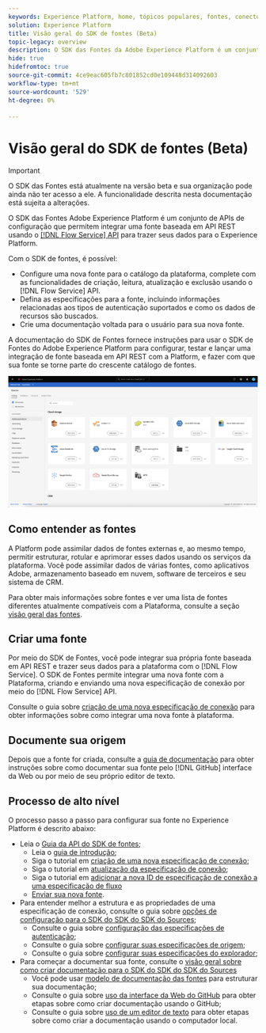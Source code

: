 ```yaml
---
keywords: Experience Platform, home, tópicos populares, fontes, conectores, conectores de origem, sdk de fontes, sdk, SDK
solution: Experience Platform
title: Visão geral do SDK de fontes (Beta)
topic-legacy: overview
description: O SDK das Fontes da Adobe Experience Platform é um conjunto de APIs de configuração que permitem integrar uma fonte baseada na API REST usando a API do Serviço de fluxo para trazer seus dados para o Experience Platform.
hide: true
hidefromtoc: true
source-git-commit: 4ce9eac605fb7c801852cd0e109448d314092603
workflow-type: tm+mt
source-wordcount: '529'
ht-degree: 0%

---
```


# Visão geral do SDK de fontes (Beta)

>[!IMPORTANT]
>
>O SDK das Fontes está atualmente na versão beta e sua organização pode ainda não ter acesso a ele. A funcionalidade descrita nesta documentação está sujeita a alterações.

O SDK das Fontes Adobe Experience Platform é um conjunto de APIs de configuração que permitem integrar uma fonte baseada em API REST usando o [[!DNL Flow Service] API](https://www.adobe.io/experience-platform-apis/references/flow-service/) para trazer seus dados para o Experience Platform.

Com o SDK de fontes, é possível:

* Configure uma nova fonte para o catálogo da plataforma, complete com as funcionalidades de criação, leitura, atualização e exclusão usando o [!DNL Flow Service] API.
* Defina as especificações para a fonte, incluindo informações relacionadas aos tipos de autenticação suportados e como os dados de recursos são buscados.
* Crie uma documentação voltada para o usuário para sua nova fonte.

A documentação do SDK de Fontes fornece instruções para usar o SDK de Fontes do Adobe Experience Platform para configurar, testar e lançar uma integração de fonte baseada em API REST com a Platform, e fazer com que sua fonte se torne parte do crescente catálogo de fontes.

![catálogo](./assets/catalog.png)

## Como entender as fontes

A Platform pode assimilar dados de fontes externas e, ao mesmo tempo, permitir estruturar, rotular e aprimorar esses dados usando os serviços da plataforma. Você pode assimilar dados de várias fontes, como aplicativos Adobe, armazenamento baseado em nuvem, software de terceiros e seu sistema de CRM.

Para obter mais informações sobre fontes e ver uma lista de fontes diferentes atualmente compatíveis com a Plataforma, consulte a seção [visão geral das fontes](../home.md).

## Criar uma fonte

Por meio do SDK de Fontes, você pode integrar sua própria fonte baseada em API REST e trazer seus dados para a plataforma com o [!DNL Flow Service]. O SDK de Fontes permite integrar uma nova fonte com a Plataforma, criando e enviando uma nova especificação de conexão por meio do [!DNL Flow Service] API.

Consulte o guia sobre [criação de uma nova especificação de conexão](./api/overview.md) para obter informações sobre como integrar uma nova fonte à plataforma.

## Documente sua origem

Depois que a fonte for criada, consulte a [guia de documentação](./documentation/overview.md) para obter instruções sobre como documentar sua fonte pelo [!DNL GitHub] interface da Web ou por meio de seu próprio editor de texto.

## Processo de alto nível

O processo passo a passo para configurar sua fonte no Experience Platform é descrito abaixo:

* Leia o [Guia da API do SDK de fontes](./api/overview.md);
   * Leia o [guia de introdução](./api/getting-started.md);
   * Siga o tutorial em [criação de uma nova especificação de conexão](./api/create.md);
   * Siga o tutorial em [atualização da especificação de conexão](./api/update-connection-specs.md);
   * Siga o tutorial em [adicionar a nova ID de especificação de conexão a uma especificação de fluxo](./api/update-flow-specs.md)
   * [Enviar sua nova fonte](./api/submit.md).
* Para entender melhor a estrutura e as propriedades de uma especificação de conexão, consulte o guia sobre [opções de configuração para o SDK do SDK do SDK do Sources](./config/config.md);
   * Consulte o guia sobre [configuração das especificações de autenticação](./config/authspec.md);
   * Consulte o guia sobre [configurar suas especificações de origem](./config/sourcespec.md);
   * Consulte o guia sobre [configurar suas especificações do explorador](./config/explorespec.md);
* Para começar a documentar sua fonte, consulte o [visão geral sobre como criar documentação para o SDK do SDK do SDK do Sources](./documentation/overview.md)
   * Você pode usar [modelo de documentação das fontes](./documentation/template.md) para estruturar sua documentação;
   * Consulte o guia sobre [uso da interface da Web do GitHub](./documentation/github.md) para obter etapas sobre como criar documentação usando o GitHub;
   * Consulte o guia sobre [uso de um editor de texto](./documentation/text-editor.md) para obter etapas sobre como criar a documentação usando o computador local.

